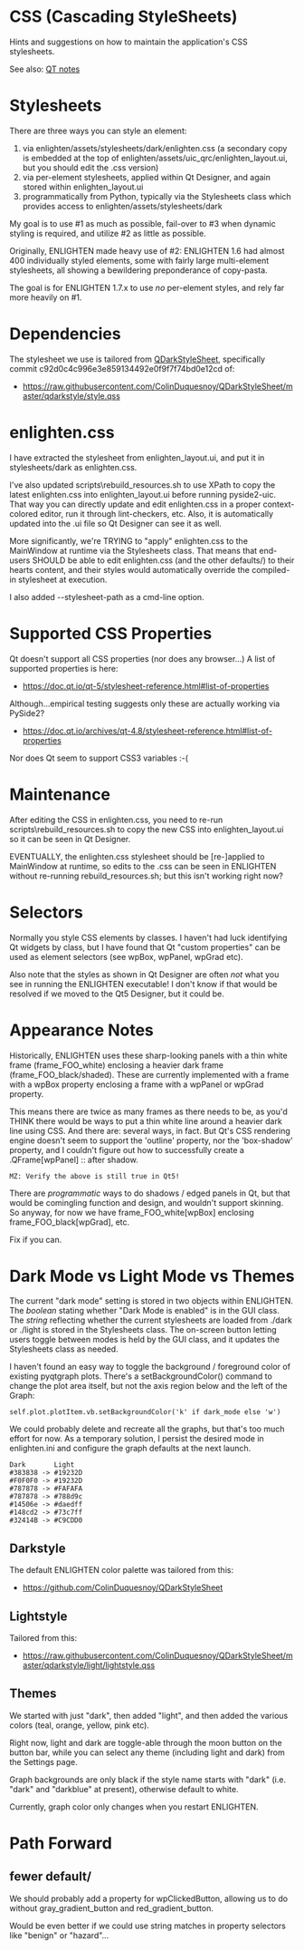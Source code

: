 # CSS (Cascading StyleSheets)

Hints and suggestions on how to maintain the application's CSS stylesheets.

See also: [QT notes](QT.md)

# Stylesheets

There are three ways you can style an element:

1. via enlighten/assets/stylesheets/dark/enlighten.css (a secondary copy is
   embedded at the top of enlighten/assets/uic_qrc/enlighten_layout.ui, but you
   should edit the .css version)
2. via per-element stylesheets, applied within Qt Designer, and again stored 
   within enlighten_layout.ui
3. programmatically from Python, typically via the Stylesheets class which 
   provides access to enlighten/assets/stylesheets/dark

My goal is to use #1 as much as possible, fail-over to #3 when dynamic styling is 
required, and utilize #2 as little as possible.

Originally, ENLIGHTEN made heavy use of #2: ENLIGHTEN 1.6 had almost 400 
individually styled elements, some with fairly large multi-element stylesheets,
all showing a bewildering preponderance of copy-pasta.

The goal is for ENLIGHTEN 1.7.x to use _no_ per-element styles, and rely far
more heavily on #1.

# Dependencies

The stylesheet we use is tailored from 
[QDarkStyleSheet](https://github.com/ColinDuquesnoy/QDarkStyleSheet),
specifically commit c92d0c4c996e3e859134492e0f9f7f74bd0e12cd of:

- https://raw.githubusercontent.com/ColinDuquesnoy/QDarkStyleSheet/master/qdarkstyle/style.qss

# enlighten.css

I have extracted the stylesheet from enlighten_layout.ui, and put it in
stylesheets/dark as enlighten.css.

I've also updated scripts\rebuild_resources.sh to use XPath to copy the latest
enlighten.css into enlighten_layout.ui before running pyside2-uic.  That way
you can directly update and edit enlighten.css in a proper context-colored
editor, run it through lint-checkers, etc.  Also, it is automatically
updated into the .ui file so Qt Designer can see it as well.

More significantly, we're TRYING to "apply" enlighten.css to the MainWindow at
runtime via the Stylesheets class.  That means that end-users SHOULD be able to edit 
enlighten.css (and the other defaults/) to their hearts content, and their styles 
would automatically override the compiled-in stylesheet at execution.

I also added --stylesheet-path as a cmd-line option.

# Supported CSS Properties

Qt doesn't support all CSS properties (nor does any browser...)  A list of
supported properties is here:

- https://doc.qt.io/qt-5/stylesheet-reference.html#list-of-properties

Although...empirical testing suggests only these are actually working via PySide2?

- https://doc.qt.io/archives/qt-4.8/stylesheet-reference.html#list-of-properties

Nor does Qt seem to support CSS3 variables :-(

# Maintenance

After editing the CSS in enlighten.css, you need to re-run
scripts\rebuild_resources.sh to copy the new CSS into enlighten_layout.ui
so it can be seen in Qt Designer.  

EVENTUALLY, the enlighten.css stylesheet should be
[re-]applied to MainWindow at runtime, so edits to the .css can be seen
in ENLIGHTEN without re-running rebuild_resources.sh; but this isn't working
right now?

# Selectors

Normally you style CSS elements by classes.  I haven't had luck identifying
Qt widgets by class, but I have found that Qt "custom properties" can be used
as element selectors (see wpBox, wpPanel, wpGrad etc).

Also note that the styles as shown in Qt Designer are often _not_ what you see
in running the ENLIGHTEN executable!  I don't know if that would be resolved
if we moved to the Qt5 Designer, but it could be.

# Appearance Notes

Historically, ENLIGHTEN uses these sharp-looking panels with a thin white
frame (frame_FOO_white) enclosing a heavier dark frame (frame_FOO_black/shaded).
These are currently implemented with a frame with a wpBox property enclosing a
frame with a wpPanel or wpGrad property.

This means there are twice as many frames as there needs to be, as you'd THINK
there would be ways to put a thin white line around a heavier dark line using
CSS.  And there are: several ways, in fact.  But Qt's CSS rendering engine
doesn't seem to support the 'outline' property, nor the 'box-shadow' property,
and I couldn't figure out how to successfully create a .QFrame[wpPanel] :: after
shadow.
    
    MZ: Verify the above is still true in Qt5!

There are _programmatic_ ways to do shadows / edged panels in Qt, but that would
be comingling function and design, and wouldn't support skinning.  So anyway,
for now we have frame_FOO_white[wpBox] enclosing frame_FOO_black[wpGrad], etc.

Fix if you can.

# Dark Mode vs Light Mode vs Themes

The current "dark mode" setting is stored in two objects within ENLIGHTEN.
The _boolean_ stating whether "Dark Mode is enabled" is in the GUI class.
The _string_ reflecting whether the current stylesheets are loaded from ./dark
or ./light is stored in the Stylesheets class.  The on-screen button letting
users toggle between modes is held by the GUI class, and it updates the 
Stylesheets class as needed.

I haven't found an easy way to toggle the background / foreground color of 
existing pyqtgraph plots.  There's a setBackgroundColor() command to change
the plot area itself, but not the axis region below and the left of the Graph:

    self.plot.plotItem.vb.setBackgroundColor('k' if dark_mode else 'w')

We could probably delete and recreate all the graphs, but that's too much
effort for now.  As a temporary solution, I persist the desired mode in
enlighten.ini and configure the graph defaults at the next launch.

    Dark       Light
    #383838 -> #19232D
    #F0F0F0 -> #19232D
    #787878 -> #FAFAFA
    #787878 -> #788d9c
    #14506e -> #daedff
    #148cd2 -> #73c7ff
    #32414B -> #C9CDD0

## Darkstyle

The default ENLIGHTEN color palette was tailored from this:

- https://github.com/ColinDuquesnoy/QDarkStyleSheet 

## Lightstyle

Tailored from this:

- https://raw.githubusercontent.com/ColinDuquesnoy/QDarkStyleSheet/master/qdarkstyle/light/lightstyle.qss

## Themes

We started with just "dark", then added "light", and then added the various 
colors (teal, orange, yellow, pink etc).

Right now, light and dark are toggle-able through the moon button on the button 
bar, while you can select any theme (including light and dark) from the Settings
page.

Graph backgrounds are only black if the style name starts with "dark" (i.e. "dark"
and "darkblue" at present), otherwise default to white.

Currently, graph color only changes when you restart ENLIGHTEN.

# Path Forward

## fewer default/

We should probably add a property for wpClickedButton, allowing us to do without
gray_gradient_button and red_gradient_button.

Would be even better if we could use string matches in property selectors like 
"benign" or "hazard"...
